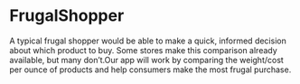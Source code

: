 # FrugalShopper
A typical frugal shopper would be able to make a quick, informed decision about which product to buy.
Some stores make this comparison already available, but many don’t.Our app will work by comparing the weight/cost per
ounce of products and help consumers make the most frugal purchase. 
